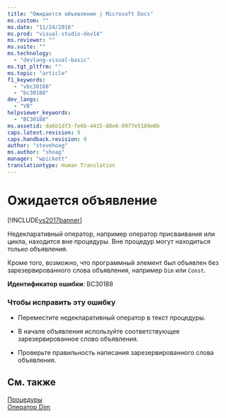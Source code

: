 ```yaml
---
title: "Ожидается объявление | Microsoft Docs"
ms.custom: ""
ms.date: "11/24/2016"
ms.prod: "visual-studio-dev14"
ms.reviewer: ""
ms.suite: ""
ms.technology: 
  - "devlang-visual-basic"
ms.tgt_pltfrm: ""
ms.topic: "article"
f1_keywords: 
  - "vbc30188"
  - "bc30188"
dev_langs: 
  - "VB"
helpviewer_keywords: 
  - "BC30188"
ms.assetid: da6b1df3-fe6b-4415-88e6-0977e5189e0b
caps.latest.revision: 9
caps.handback.revision: 9
author: "stevehoag"
ms.author: "shoag"
manager: "wpickett"
translationtype: Human Translation
---
```

# Ожидается объявление
[!INCLUDE[vs2017banner](../../../csharp/includes/vs2017banner.md)]

Недекларативный оператор, например оператор присваивания или цикла, находится вне процедуры.  Вне процедур могут находиться только объявления.  
  
 Кроме того, возможно, что программный элемент был объявлен без зарезервированного слова объявления, например `Dim` или `Const`.  
  
 **Идентификатор ошибки**: BC30188  
  
### Чтобы исправить эту ошибку  
  
-   Переместите недекларативный оператор в текст процедуры.  
  
-   В начале объявления используйте соответствующее зарезервированное слово объявления.  
  
-   Проверьте правильность написания зарезервированного слова объявления.  
  
## См. также  
 [Процедуры](../../../visual-basic/programming-guide/language-features/procedures/index.md)   
 [Оператор Dim](../../../visual-basic/language-reference/statements/dim-statement.md)